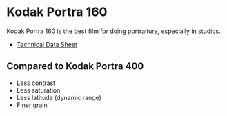 # Kodak Portra 160

Kodak Portra 160 is the best film for doing portraiture, especially in studios.

* [Technical Data Sheet](./kodak_portra_160.pdf)

## Compared to Kodak Portra 400

* Less contrast
* Less saturation
* Less latitude (dynamic range)
* Finer grain